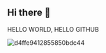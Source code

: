 ## Hi there 👋

<!--
**trannghiach/trannghiach** is a ✨ _special_ ✨ repository because its `README.md` (this file) appears on your GitHub profile.

Here are some ideas to get you started:

🔭 I’m currently working on NOTHING
🌱 I’m currently learning NOTHING
👯 I’m looking to collaborate on NOTHING
🤔 I’m looking for help with NOTHING
💬 Ask me about NOTHING
📫 How to reach me: NOTHING
😄 Pronouns: NOTHING
⚡ Fun fact: NOTHING
--> HELLO WORLD, HELLO GITHUB
![d4ffe9412855850bdc44](https://github.com/trannghiach/trannghiach/assets/170714734/ff5b3874-641f-49ee-bfc4-6afe1226eada)


